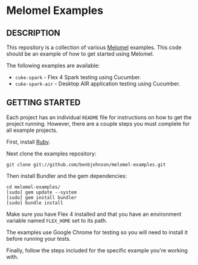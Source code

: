 Melomel Examples
=============================================

## DESCRIPTION

This repository is a collection of various
[Melomel](http://github.com/benbjohnson/melomel) examples. This code should be
an example of how to get started using Melomel.

The following examples are available:

* `cuke-spark` - Flex 4 Spark testing using Cucumber.
* `cuke-spark-air` - Desktop AIR application testing using Cucumber.


## GETTING STARTED

Each project has an individual `README` file for instructions on how to get the
project running. However, there are a couple steps you must complete for all
example projects.

First, install [Ruby](http://www.ruby-lang.org).

Next clone the examples repository:

	git clone git://github.com/benbjohnson/melomel-examples.git
	
Then install Bundler and the gem dependencies:

	cd melomel-examples/
	[sudo] gem update --system
	[sudo] gem install bundler
	[sudo] bundle install

Make sure you have Flex 4 installed and that you have an environment variable
named `FLEX_HOME` set to its path.

The examples use Google Chrome for testing so you will need to install it before
running your tests.

Finally, follow the steps included for the specific example you're working with.
